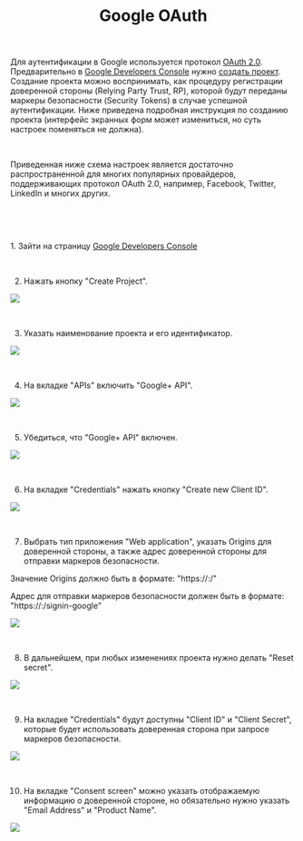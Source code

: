 ﻿---
layout: default
title: Google OAuth
position: 0
categories: 
tags: 
---

Для аутентификации в Google используется протокол [OAuth 2.0](https://developers.google.com/+/api/oauth). Предварительно в [Google Developers Console](https://console.developers.google.com/project) нужно [создать проект](https://developers.google.com/console/help/#creatingdeletingprojects). Создание проекта можно воспринимать, как процедуру регистрации доверенной стороны (Relying Party Trust, RP), которой будут переданы маркеры безопасности (Security Tokens) в случае успешной аутентификации. Ниже приведена подробная инструкция по созданию проекта (интерфейс экранных форм может измениться, но суть настроек поменяться не должна).

    

Приведенная ниже схема настроек является достаточно распространенной для многих популярных провайдеров, поддерживающих протокол OAuth 2.0, например, Facebook, Twitter, LinkedIn и многих других.

    

   

1. Зайти на страницу [Google Developers Console](https://console.developers.google.com/project)

 

2. Нажать кнопку "Create Project".

![](CreateGoogleProject_01.png)

 

3. Указать наименование проекта и его идентификатор.

![](CreateGoogleProject_02.png)

 

4. На вкладке "APIs" включить "Google+ API".

![](CreateGoogleProject_03.png)

 

5. Убедиться, что "Google+ API" включен.

![](CreateGoogleProject_04.png)

 

6. На вкладке "Credentials" нажать кнопку "Create new Client ID".

![](CreateGoogleProject_05.png)

 

7. Выбрать тип приложения "Web application", указать Origins для доверенной стороны, а также адрес доверенной стороны для отправки маркеров безопасности.

Значение Origins должно быть в формате: "https://<InfinniPlatform Server>:<Port>/"

Адрес для отправки маркеров безопасности должен быть в формате: "https://<InfinniPlatform Server>:<Port>/signin-google"

![](CreateGoogleProject_06.png)

 

8. В дальнейшем, при любых изменениях проекта нужно делать "Reset secret".

![](CreateGoogleProject_07.png)

 

9. На вкладке "Credentials" будут доступны "Client ID" и "Client Secret", которые будет использовать доверенная сторона при запросе маркеров безопасности.

![](CreateGoogleProject_08.png)

 

10. На вкладке "Consent screen" можно указать отображаемую информацию о доверенной стороне, но обязательно нужно указать "Email Address" и "Product Name".

![](CreateGoogleProject_09.png)

 

  
  
